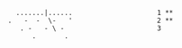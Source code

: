                  .......|......                     1 **
               .   -  -  \-   '                     2 **
                  . -   - \ -                       3
                     .       .                   
